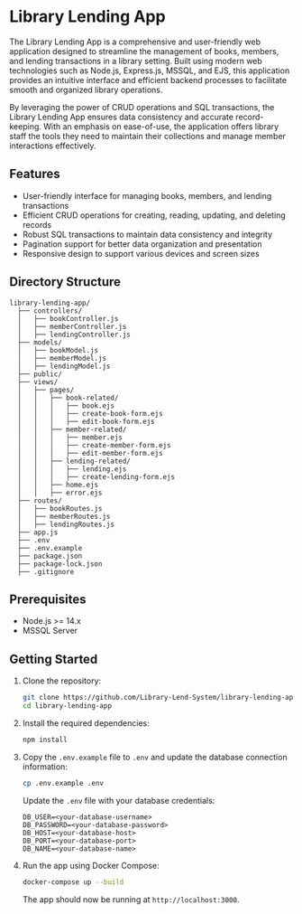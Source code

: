 # Library Lending App

The Library Lending App is a comprehensive and user-friendly web application designed to streamline the management of books, members, and lending transactions in a library setting. Built using modern web technologies such as Node.js, Express.js, MSSQL, and EJS, this application provides an intuitive interface and efficient backend processes to facilitate smooth and organized library operations.

By leveraging the power of CRUD operations and SQL transactions, the Library Lending App ensures data consistency and accurate record-keeping. With an emphasis on ease-of-use, the application offers library staff the tools they need to maintain their collections and manage member interactions effectively.

## Features

- User-friendly interface for managing books, members, and lending transactions
- Efficient CRUD operations for creating, reading, updating, and deleting records
- Robust SQL transactions to maintain data consistency and integrity
- Pagination support for better data organization and presentation
- Responsive design to support various devices and screen sizes

## Directory Structure

```
library-lending-app/
  ├── controllers/
  │   ├── bookController.js
  │   ├── memberController.js
  │   ├── lendingController.js
  ├── models/
  │   ├── bookModel.js
  │   ├── memberModel.js
  │   ├── lendingModel.js
  ├── public/
  ├── views/
  │   ├── pages/
  │   │   ├── book-related/
  │   │   │   ├── book.ejs
  │   │   │   ├── create-book-form.ejs
  │   │   │   ├── edit-book-form.ejs
  │   │   ├── member-related/
  │   │   │   ├── member.ejs
  │   │   │   ├── create-member-form.ejs
  │   │   │   ├── edit-member-form.ejs
  │   │   ├── lending-related/
  │   │   │   ├── lending.ejs
  │   │   │   ├── create-lending-form.ejs
  │   │   ├── home.ejs
  │   │   ├── error.ejs
  ├── routes/
  │   ├── bookRoutes.js
  │   ├── memberRoutes.js
  │   ├── lendingRoutes.js
  ├── app.js
  ├── .env
  ├── .env.example
  ├── package.json
  ├── package-lock.json
  ├── .gitignore
```

## Prerequisites

- Node.js >= 14.x
- MSSQL Server

## Getting Started

1. Clone the repository:

   ```bash
   git clone https://github.com/Library-Lend-System/library-lending-app.git
   cd library-lending-app
   ```

2. Install the required dependencies:

   ```bash
   npm install
   ```

3. Copy the `.env.example` file to `.env` and update the database connection information:

   ```bash
   cp .env.example .env
   ```

   Update the `.env` file with your database credentials:

   ```
   DB_USER=<your-database-username>
   DB_PASSWORD=<your-database-password>
   DB_HOST=<your-database-host>
   DB_PORT=<your-database-port>
   DB_NAME=<your-database-name>
   ```
   

4. Run the app using Docker Compose:

   ```bash
   docker-compose up --build
   ```

   The app should now be running at `http://localhost:3000`.

